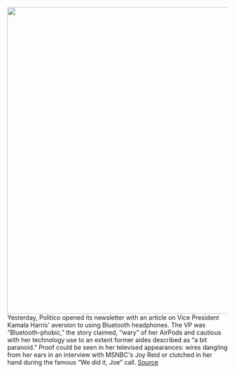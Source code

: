 <img src='https://cdn.vox-cdn.com/thumbor/EuZf8414K_y8VglnyE_FYSCtpyE=/0x0:6000x4000/1200x800/filters:focal(3199x861:4159x1821)/cdn.vox-cdn.com/uploads/chorus_image/image/70241294/1237073492.0.jpg' width='700px' /><br/>
Yesterday, Politico opened its newsletter with an article on Vice President Kamala Harris' aversion to using Bluetooth headphones. The VP was “Bluetooth-phobic,” the story claimed, “wary” of her AirPods and cautious with her technology use to an extent former aides described as “a bit paranoid.” Proof could be seen in her televised appearances: wires dangling from her ears in an interview with MSNBC's Joy Reid or clutched in her hand during the famous “We did it, Joe” call.
<a href='https://www.theverge.com/2021/12/7/22822431/kamala-harris-bluetooth-security-hacking-headphones'> Source <a/>